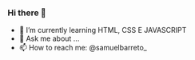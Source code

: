 ### Hi there 👋


- 🌱 I’m currently learning HTML, CSS E JAVASCRIPT
- 💬 Ask me about ...
- 📫 How to reach me: @samuelbarreto_

